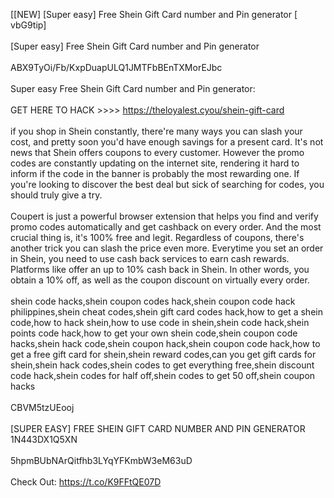 [[NEW] [Super easy] Free Shein Gift Card number and Pin generator [ vbG9tip]
<br>
<br>[Super easy] Free Shein Gift Card number and Pin generator
<br>
<br>ABX9TyOi/Fb/KxpDuapULQ1JMTFbBEnTXMorEJbc
<br>
<br>Super easy Free Shein Gift Card number and Pin generator:
<br>
<br>GET HERE TO HACK >>>> https://theloyalest.cyou/shein-gift-card
<br>
<br>if you shop in Shein constantly, there're many ways you can slash your cost, and pretty soon you'd have enough savings for a present card. It's not news that Shein offers coupons to every customer. However the promo codes are constantly updating on the internet site, rendering it hard to inform if the code in the banner is probably the most rewarding one. If you're looking to discover the best deal but sick of searching for codes, you should truly give a try. 
<br>
<br>Coupert is just a powerful browser extension that helps you find and verify promo codes automatically and get cashback on every order. And the most crucial thing is, it's 100% free and legit. Regardless of coupons, there's another trick you can slash the price even more. Everytime you set an order in Shein, you need to use cash back services to earn cash rewards. Platforms like offer an up to 10% cash back in Shein. In other words, you obtain a 10% off, as well as the coupon discount on virtually every order. 
<br>
<br>shein code hacks,shein coupon codes hack,shein coupon code hack philippines,shein cheat codes,shein gift card codes hack,how to get a shein code,how to hack shein,how to use code in shein,shein code hack,shein points code hack,how to get your own shein code,shein coupon code hacks,shein hack code,shein coupon hack,shein coupon code hack,how to get a free gift card for shein,shein reward codes,can you get gift cards for shein,shein hack codes,shein codes to get everything free,shein discount code hack,shein codes for half off,shein codes to get 50 off,shein coupon hacks
<br>
<br>CBVM5tzUEooj
<br>
<br>[SUPER EASY] FREE SHEIN GIFT CARD NUMBER AND PIN GENERATOR 1N443DX1Q5XN
<br>
<br>5hpmBUbNArQitfhb3LYqYFKmbW3eM63uD
<br>
<br>Check Out: https://t.co/K9FFtQE07D
<br>
